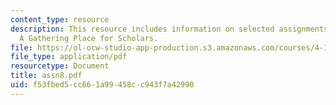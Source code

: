 ```yaml
---
content_type: resource
description: This resource includes information on selected assignments from the class
  A Gathering Place for Scholars.
file: https://ol-ocw-studio-app-production.s3.amazonaws.com/courses/4-125a-architecture-studio-building-in-landscapes-fall-2005/f53fbed5cc661a99458cc943f7a42990_assn8.pdf
file_type: application/pdf
resourcetype: Document
title: assn8.pdf
uid: f53fbed5-cc66-1a99-458c-c943f7a42990
---
```

